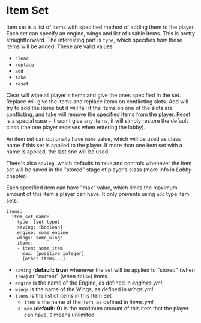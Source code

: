 # Item Set

Item set is a list of items with specified method of adding them to the player. Each set can specify an engine, wings and list of usable items. This is pretty straightforward. The interesting part is `type`, which specifies _how_ these items will be added. These are valid values:

* `clear`
* `replace`
* `add`
* `take`
* `reset`

Clear will wipe all player's items and give the ones specified in the set. Replace will give the items and replace items on conflicting slots. Add will try to add the items but it will fail if the items on one of the slots are conflicting, and take will remove the specified items from the player. Reset is a special case - it won't give any items, it will simply restore the default class (the one player receives when entering the lobby).

An item set can optionally have `name` value, which will be used as class name if this set is applied to the player. If more than one item set with a name is applied, the last one will be used.

There's also `saving`, which defaults to `true` and controls whenever the item set will be saved in the "stored" stage of player's class (more info in _Lobby_ chapter).

Each specified item can have "max" value, which limits the maximum amount of this item a player can have. It only prevents using `add` type item sets.

```
items:
  item_set_name:
    type: [set type]
    saving: [boolean]
    engine: some_engine
    wings: some_wings
    items:
    - item: some_item
      max: [positive integer]
    - [other items...]
```

* `saving` (**default: true**) whenever the set will be applied to "stored" (when `true`) or "current" (when `false`) items.
* `engine` is the name of the Engine, as defined in _engines.yml_.
* `wings` is the name of the Wings, as defined in _wings.yml_.
* `items` is the list of items in this Item Set
  * `item` is the name of the Item, as defined in _items.yml_.
  * `max` (**default: 0**) is the maximum amount of this item that the player can have. `0` means unlimited.

